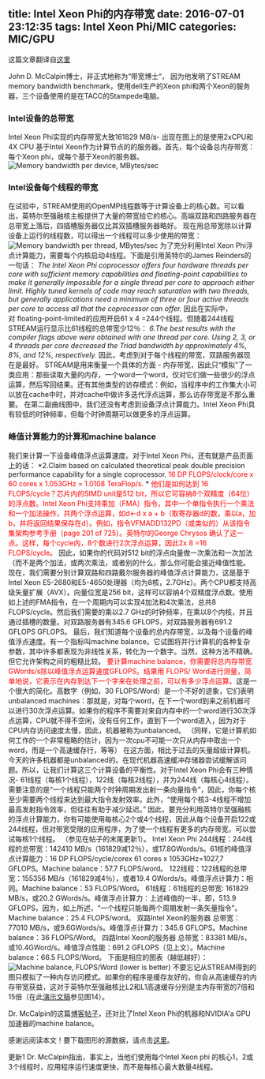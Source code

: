 title: Intel Xeon Phi的内存带宽
date: 2016-07-01 23:12:35
tags: Intel Xeon Phi/MIC
categories: MIC/GPU
---

这篇文章翻译自[这里](http://clusterdesign.org/2013/02/memory-bandwidth-for-intel-xeon-phi-and-friends/)

John D. McCalpin博士，非正式地称为“带宽博士“， 因为他发明了STREAM memory bandwidth benchmark，使用dell生产的Xeon phi和两个Xeon的服务器，三个设备使用的是在TACC的Stampede电脑。
### Intel设备的总带宽
Intel Xeon Phi实现的内存带宽大致161829 MB/s- 出现在图上的是使用2xCPU和4X CPU 基于Intel Xeon作为计算节点的的服务器。首先，每个设备总内存带宽：每个Xeon phi，或每个基于Xeon的服务器。
![Memory bandwidth per device, MBytes/sec](bandwidth1.png)
### Intel设备每个线程的带宽
在试验中，STREAM使用的OpenMP线程数等于计算设备上的核心数。可以看出，英特尔至强融核主板提供了大量的带宽给它的核心。高端双路和四路服务器在总带宽上落后，四插槽服务器仅比其双插槽服务器略好。
现在用总带宽除以计算设备上运行的线程数，可以得出一个线程可以多少使用的带宽：
![Memory bandwidth per thread, MBytes/sec](bwperthread.png)
为了充分利用Intel Xeon Phi浮点计算能力，需要每个内核启动4线程。下面是引用英特尔的James Reinders的一句话：
*The Intel Xeon Phi coprocessor offers four hardware threads per core with sufficient memory capabilities and floating-point capabilities to make it generally impossible for a single thread per core to approach either limit. Highly tuned kernels of code may reach saturation with two threads, but generally applications need a minimum of three or four active threads per core to access all that the coprocessor can offer.*
因此在实际中，对 floating-point-limited的应用开启61 x 4 =244个线程。但随着244线程STREAM运行显示比61线程的总带宽少12％：
*6.The best results with the compiler flags above were obtained with one thread per core. Using 2, 3, or 4 threads per core decreased the Triad bandwidth by approximately 4%, 8%, and 12%, respectively.*
因此，考虑到对于每个线程的带宽，双路服务器现在是最好。
STREAM是用来衡量一个具体的方面 - 内存带宽，因此只“模拟”了一类应用：那些读取大量的内存，一个word一个word，仅对它们做一些很少的浮点运算，然后写回结果。还有其他类型的访存模式：例如，当程序中的工作集大小可以放在cache中时，并对cache中做许多迭代浮点运算，那么访存带宽是不那么重要。
在第二副曲线图中，我们还没有考虑到设备浮点计算能力。Intel Xeon Phi具有较低的时钟频率，但每个时钟周期可以做更多的浮点运算。
### 峰值计算能力的计算和machine balance
我们来计算一下设备峰值浮点运算速度。对于Intel Xeon Phi，还有就是产品页面上的话：
*2.Claim based on calculated theoretical peak double precision performance capability for a single coprocessor. <font color=red> 16 DP FLOPS/clock/core x 60 cores x 1.053GHz = 1.0108 TeraFlop/s. </font> *
<font color=red>他们是如何达到 16 FLOPS/cycle？芯片内的SIMD unit是512 bit，所以它可容纳8个双精度（64位）的浮点数。Intel Xeon Phi支持乘加（FMA）指令，其中一个单指令执行一个乘法和一个加法操作，共两个浮点运算，如d←d x a + b（取寄存器d的数，乘以a，加b，并将返回结果保存在d）。例如，指令VFMADD132PD（或类似的）从该指令集架构参考手册（page 201 of 725）。英特尔的George Chrysos 确认了这一点。这样，每个cycle内，8个数进行2次浮点运算，因此2x 8 =16 FLOPS/cycle。
</font>
因此，如果你的代码对512 bit的浮点向量做一次乘法和一次加法（而不是两个加法，或两次乘法，或者别的什么，那么你可能会接近峰值性能。
现在，我们需要分别计算双路和四路戴尔服务器的峰值浮点计算能力，这是基于Intel Xeon E5-2680和E5-4650处理器（均为8核，2.7GHz）。两个CPU都支持高级矢量扩展（AVX）。向量位宽是256 bit，这样可以容纳4个双精度浮点数。使用如上述的FMA指令，在一个周期内可以实现4加法和4次乘法，总共8 FLOPS/cycle。然后我们需要的乘以2.7 GHz的时钟频率，在乘以8个内核，并且通过插槽的数量。对双路服务器有345.6 GFLOPS，对双路服务器有691.2 GFLOPS GFLOPS。
最后，我们知道每个设备的总内存带宽，以及每个设备的峰值浮点速度。有一个指标叫machine balance。它试图将并行计算机的各种复杂参数，其中许多都表现为非线性关系，转化为一个数字。当然，这种方法不精确。但它允许架构之间的粗糙比较。
<font color=red>要计算machine balance，你需要将总内存带宽GWords/s除以峰值浮点运算速度GFLOPS。结果用 FLOPS/ Word进行测量，简单地说，它表示在内存到达下一个字来在处理之前，可以有多少浮点运算。</font>这是一个很大的简化。高数字（例如，30 FLOPS/Word）是一个不好的迹象，它们表明unbalanced machines：那就是，对每个word，在下一个word到来之前机器可以进行30次浮点运算。如果你的程序不需要对来自内存中的一个word进行30次浮点运算，CPU就不得不空闲，没有任何工作，直到下一个word进入，因为对于CPU内存访问速度太慢，因此，机器被称为unbalanced。 （同样，它是计算机如何工作的一个非常粗略的估计，因为一次cpu不可能一次只从内存中取出一个word，而是一个高速缓存行，等等）
在这方面，相比于过去的矢量超级计算机，今天的许多机器都是unbalanced的。在现代机器高速缓冲存储器尝试缓解该问题。所以，让我们计算这三个计算设备的平衡性。对于Intel Xeon Phi会有三种情况- 61线程（每核1个线程），122线（每核2线程），并为244线（每核心4线程）。
需要注意的是“一个线程只能两个时钟周期发出射一条向量指令”，因此，你每个核至少需要两个线程来达到最大指令发射效率。此外，“使用每个核3-4线程不增加最高发射指令效率，但往往有助于减少延迟。”
因此，要充分利用英特尔至强融核的浮点计算能力，你有可能使用每核心2个或4个线程，因此从每个设备开启122或244线程，但对带宽受限的应用程序，为了使一个线程有更多的内存带宽，可以尝试每核1个线程。 （参见在帖子的末尾更新1）。
Intel Xeon  Phi
244线程：244线程的总带宽：142410 MB/s（161829减12％），或17.8GWords/s。61核的峰值浮点计算能力：16 DP FLOPS/cycle/corex 61 cores x 1053GHz=1027,7 GFLOPS。Machine balance：57.7 FLOPS/word。
122线程：122线程的总带宽：155356 MB/s（161829减4％），或者19.4 GWords/s。峰值浮点计算力：相同。Machine balance：53 FLOPS/Word。
61线程：61线程的总带宽: 161829 MB/s，或20.2 GWords/s。峰值浮点计算力：上述峰值的一半，即，513.9 GFLOPS，因为，如上所述，“一个线程只能每两个周期发射一条矢量指令”。Machine balance：25.4 FLOPS/word。
双路Intel Xeon的服务器
总带宽：77010 MB/s，或9.6GWords/s。峰值浮点计算力：345.6 GFLOPS。Machine balance：36 FLOPS/Word。
四路Intel Xeon的服务器
总带宽：83381 MB/s，或10.4GWord/s。峰值浮点性能：691.2 GFLOPS（见上文）。Machine balance：66.5 FLOPS/Word。
下面是相应的图表（越低越好）：
![Machine balance, FLOPS/Word (lower is better)](machinebalance.png)
不要忘记从STREAM得到的图只模拟了一种内存访问模式。如果你的程序是缓存友好的，你会从高速缓存的内存带宽获益，这对于英特尔至强融核比L2和L1高速缓存分别是主内存带宽的7倍和15倍（在此[演示文稿](https://software.intel.com/en-us/articles/intel-xeon-phi-coprocessor-codename-knights-corner/ "Title")参见图14）。

Dr. McCalpin的这篇[博客帖子](http://blogs.utexas.edu/jdm4372/2012/11/17/some-comments-on-the-xeon-phi-coprocessor/)，还对比了Intel Xeon Phi的机器和NVIDIA'a GPU加速器的machine balance。


感谢远阅读本文！要下载图形的源数据，请点击[这里](http://clusterdesign.org/wp-content/uploads/2013/02/xeon_memory_bandwidth_gnuplot.zip)。


更新1 Dr. McCalpin指出，事实上，当他们使用每个Intel Xeon phi 的核心1，2或3个线程时，应用程序运行速度更快，而不是每核心最大数量4线程。


